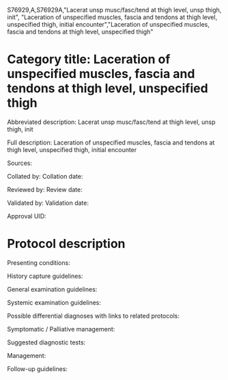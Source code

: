 S76929,A,S76929A,"Lacerat unsp musc/fasc/tend at thigh level, unsp thigh, init", "Laceration of unspecified muscles, fascia and tendons at thigh level, unspecified thigh, initial encounter","Laceration of unspecified muscles, fascia and tendons at thigh level, unspecified thigh"
# Category title: Laceration of unspecified muscles, fascia and tendons at thigh level, unspecified thigh

Abbreviated description: Lacerat unsp musc/fasc/tend at thigh level, unsp thigh, init

Full description: Laceration of unspecified muscles, fascia and tendons at thigh level, unspecified thigh, initial encounter

Sources:

Collated by:
Collation date:

Reviewed by:
Review date:

Validated by:
Validation date:

Approval UID:

# Protocol description

Presenting conditions:

History capture guidelines:

General examination guidelines:

Systemic examination guidelines:

Possible differential diagnoses with links to related protocols:

Symptomatic / Palliative management:

Suggested diagnostic tests:

Management:

Follow-up guidelines:
